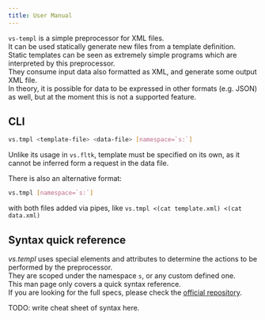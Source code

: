 ```yaml
---
title: User Manual
---
```


`vs-templ` is a simple preprocessor for XML files.  
It can be used statically generate new files from a template definition.  
Static templates can be seen as extremely simple programs which are interpreted by this preprocessor.  
They consume input data also formatted as XML, and generate some output XML file.  
In theory, it is possible for data to be expressed in other formats (e.g. JSON) as well, but at the moment this is not a supported feature.

## CLI

```bash
vs.tmpl <template-file> <data-file> [namespace=`s:`]
```

Unlike its usage in `vs.fltk`, template must be specified on its own, as it cannot be inferred form a request in the data file.

There is also an alternative format:

```bash
vs.tmpl [namespace=`s:`]
```

with both files added via pipes, like `vs.tmpl <(cat template.xml) <(cat data.xml)`

## Syntax quick reference

_vs.templ_ uses special elements and attributes to determine the actions to be performed by the preprocessor.  
They are scoped under the namespace `s`, or any custom defined one.  
This man page only covers a quick syntax reference.  
If you are looking for the full specs, please check the [official repository](https://github.com/KaruroChori/vs-templ).

TODO: write cheat sheet of syntax here.

